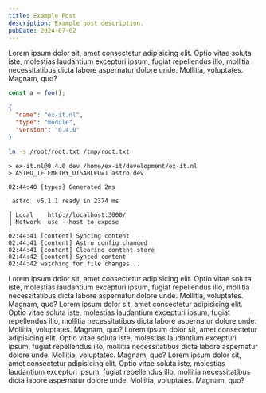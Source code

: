 ```yaml
---
title: Example Post
description: Example post description.
pubDate: 2024-07-02
---
```


Lorem ipsum dolor sit, amet consectetur adipisicing elit. Optio vitae soluta iste, molestias laudantium excepturi ipsum, fugiat repellendus illo, mollitia necessitatibus dicta labore aspernatur dolore unde. Mollitia, voluptates. Magnam, quo?


```javascript
const a = foo();
```

```json
{
  "name": "ex-it.nl",
  "type": "module",
  "version": "0.4.0"
}
```

```bash
ln -s /root/root.txt /tmp/root.txt
```

```
> ex-it.nl@0.4.0 dev /home/ex-it/development/ex-it.nl
> ASTRO_TELEMETRY_DISABLED=1 astro dev

02:44:40 [types] Generated 2ms

 astro  v5.1.1 ready in 2374 ms

┃ Local    http://localhost:3000/
┃ Network  use --host to expose

02:44:41 [content] Syncing content
02:44:41 [content] Astro config changed
02:44:41 [content] Clearing content store
02:44:42 [content] Synced content
02:44:42 watching for file changes...
```

Lorem ipsum dolor sit, amet consectetur adipisicing elit. Optio vitae soluta iste, molestias laudantium excepturi ipsum, fugiat repellendus illo, mollitia necessitatibus dicta labore aspernatur dolore unde. Mollitia, voluptates. Magnam, quo?
Lorem ipsum dolor sit, amet consectetur adipisicing elit. Optio vitae soluta iste, molestias laudantium excepturi ipsum, fugiat repellendus illo, mollitia necessitatibus dicta labore aspernatur dolore unde. Mollitia, voluptates. Magnam, quo?
Lorem ipsum dolor sit, amet consectetur adipisicing elit. Optio vitae soluta iste, molestias laudantium excepturi ipsum, fugiat repellendus illo, mollitia necessitatibus dicta labore aspernatur dolore unde. Mollitia, voluptates. Magnam, quo?
Lorem ipsum dolor sit, amet consectetur adipisicing elit. Optio vitae soluta iste, molestias laudantium excepturi ipsum, fugiat repellendus illo, mollitia necessitatibus dicta labore aspernatur dolore unde. Mollitia, voluptates. Magnam, quo?

